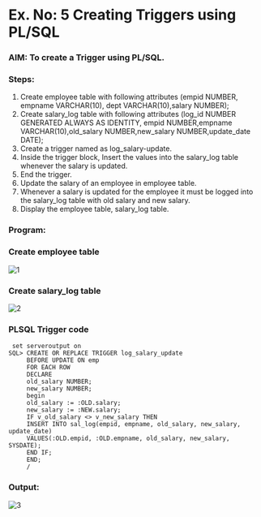 # Ex. No: 5 Creating Triggers using PL/SQL

### AIM: To create a Trigger using PL/SQL.

### Steps:
1. Create employee table with following attributes (empid NUMBER, empname VARCHAR(10), dept VARCHAR(10),salary NUMBER);
2. Create salary_log table with following attributes (log_id NUMBER GENERATED ALWAYS AS IDENTITY, empid NUMBER,empname VARCHAR(10),old_salary NUMBER,new_salary NUMBER,update_date DATE);
3. Create a trigger named as log_salary-update.
4. Inside the trigger block, Insert the values into the salary_log table whenever the salary is updated.
5. End the trigger.
6. Update the salary of an employee in employee table.
7. Whenever a salary is updated for the employee it must be logged into the salary_log table with old salary and new salary.
8. Display the employee table, salary_log table.

### Program:

### Create employee table
![1](https://github.com/LINGARAJA-L/Ex-No-5-Creating-Triggers-using-PL-SQL/assets/129825857/c9673129-32da-456c-b6b8-e96a37885564)


### Create salary_log table
![2](https://github.com/LINGARAJA-L/Ex-No-5-Creating-Triggers-using-PL-SQL/assets/129825857/2ae061d6-9989-4b86-9d28-ef48bbc1ab9c)

### PLSQL Trigger code
```
 set serveroutput on
SQL> CREATE OR REPLACE TRIGGER log_salary_update
     BEFORE UPDATE ON emp
     FOR EACH ROW
     DECLARE
     old_salary NUMBER;
     new_salary NUMBER;
     begin
     old_salary := :OLD.salary;
     new_salary := :NEW.salary;
     IF v_old_salary <> v_new_salary THEN
     INSERT INTO sal_log(empid, empname, old_salary, new_salary, update_date)
     VALUES(:OLD.empid, :OLD.empname, old_salary, new_salary, SYSDATE);
     END IF;
     END;
     /

```
### Output:

![3](https://github.com/LINGARAJA-L/Ex-No-5-Creating-Triggers-using-PL-SQL/assets/129825857/ec64c144-4cda-458a-bbd6-e675ddfc382f)

